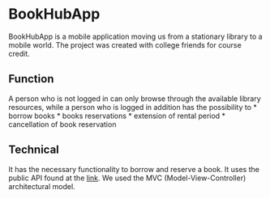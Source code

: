 # BookHubApp

  BookHubApp is a mobile application moving us from a stationary library to a mobile world. The project was created with college friends for course credit.

 ## Function

   A person who is not logged in can only browse through the available library resources, while a person who is logged in addition has the possibility to
    * borrow books
    * books reservations
    * extension of rental period
    * cancellation of book reservation
    
## Technical

   It has the necessary functionality to borrow and reserve a book. It uses the public API found at the [link](https://puz-biblioteka.herokuapp.com/). We used the MVC (Model-View-Controller) architectural model.
